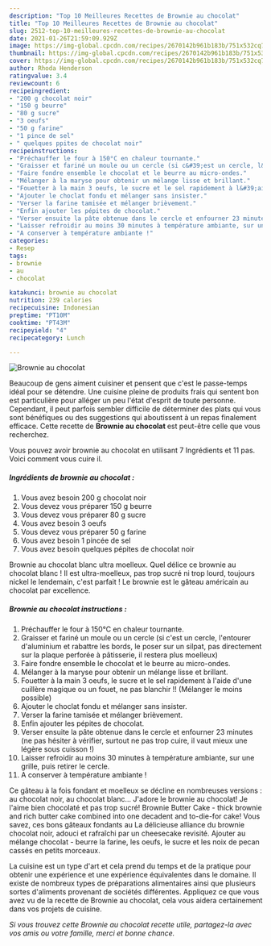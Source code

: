 ```yaml
---
description: "Top 10 Meilleures Recettes de Brownie au chocolat"
title: "Top 10 Meilleures Recettes de Brownie au chocolat"
slug: 2512-top-10-meilleures-recettes-de-brownie-au-chocolat
date: 2021-01-26T21:59:09.929Z
image: https://img-global.cpcdn.com/recipes/2670142b961b183b/751x532cq70/brownie-au-chocolat-photo-principale-de-la-recette.jpg
thumbnail: https://img-global.cpcdn.com/recipes/2670142b961b183b/751x532cq70/brownie-au-chocolat-photo-principale-de-la-recette.jpg
cover: https://img-global.cpcdn.com/recipes/2670142b961b183b/751x532cq70/brownie-au-chocolat-photo-principale-de-la-recette.jpg
author: Rhoda Henderson
ratingvalue: 3.4
reviewcount: 6
recipeingredient:
- "200 g chocolat noir"
- "150 g beurre"
- "80 g sucre"
- "3 oeufs"
- "50 g farine"
- "1 pince de sel"
- " quelques ppites de chocolat noir"
recipeinstructions:
- "Préchauffer le four à 150°C en chaleur tournante."
- "Graisser et fariné un moule ou un cercle (si c&#39;est un cercle, l&#39;entourer d&#39;aluminium et rabattre les bords, le poser sur un silpat, pas directement sur la plaque perforée à pâtisserie, il restera plus moelleux)"
- "Faire fondre ensemble le chocolat et le beurre au micro-ondes."
- "Mélanger à la maryse pour obtenir un mélange lisse et brillant."
- "Fouetter à la main 3 oeufs, le sucre et le sel rapidement à l&#39;aide d&#39;une cuillère magique ou un fouet, ne pas blanchir !! (Mélanger le moins possible)"
- "Ajouter le choclat fondu et mélanger sans insister."
- "Verser la farine tamisée et mélanger brièvement."
- "Enfin ajouter les pépites de chocolat."
- "Verser ensuite la pâte obtenue dans le cercle et enfourner 23 minutes (ne pas hésiter à vérifier, surtout ne pas trop cuire, il vaut mieux une légère sous cuisson !)"
- "Laisser refroidir au moins 30 minutes à température ambiante, sur une grille, puis retirer le cercle."
- "A conserver à température ambiante !"
categories:
- Resep
tags:
- brownie
- au
- chocolat

katakunci: brownie au chocolat 
nutrition: 239 calories
recipecuisine: Indonesian
preptime: "PT10M"
cooktime: "PT43M"
recipeyield: "4"
recipecategory: Lunch

---
```



![Brownie au chocolat](https://img-global.cpcdn.com/recipes/2670142b961b183b/751x532cq70/brownie-au-chocolat-photo-principale-de-la-recette.jpg)

Beaucoup de gens aiment cuisiner et pensent que c'est le passe-temps idéal pour se détendre. Une cuisine pleine de produits frais qui sentent bon est particulière pour alléger un peu l'état d'esprit de toute personne. Cependant, il peut parfois sembler difficile de déterminer des plats qui vous sont bénéfiques ou des suggestions qui aboutissent à un repas finalement efficace. Cette recette de <strong> Brownie au chocolat </strong> est peut-être celle que vous recherchez.

<!--inarticleads1-->

Vous pouvez avoir brownie au chocolat en utilisant 7 Ingrédients et 11 pas. Voici comment vous cuire il.

##### Ingrédients de brownie au chocolat :

1. Vous avez besoin 200 g chocolat noir
1. Vous devez vous préparer 150 g beurre
1. Vous devez vous préparer 80 g sucre
1. Vous avez besoin 3 oeufs
1. Vous devez vous préparer 50 g farine
1. Vous avez besoin 1 pincée de sel
1. Vous avez besoin  quelques pépites de chocolat noir


Brownie au chocolat blanc ultra moelleux. Quel délice ce brownie au chocolat blanc ! Il est ultra-moelleux, pas trop sucré ni trop lourd, toujours nickel le lendemain, c&#39;est parfait ! Le brownie est le gâteau américain au chocolat par excellence. 

<!--inarticleads2-->

##### Brownie au chocolat instructions :

1. Préchauffer le four à 150°C en chaleur tournante.
1. Graisser et fariné un moule ou un cercle (si c&#39;est un cercle, l&#39;entourer d&#39;aluminium et rabattre les bords, le poser sur un silpat, pas directement sur la plaque perforée à pâtisserie, il restera plus moelleux)
1. Faire fondre ensemble le chocolat et le beurre au micro-ondes.
1. Mélanger à la maryse pour obtenir un mélange lisse et brillant.
1. Fouetter à la main 3 oeufs, le sucre et le sel rapidement à l&#39;aide d&#39;une cuillère magique ou un fouet, ne pas blanchir !! (Mélanger le moins possible)
1. Ajouter le choclat fondu et mélanger sans insister.
1. Verser la farine tamisée et mélanger brièvement.
1. Enfin ajouter les pépites de chocolat.
1. Verser ensuite la pâte obtenue dans le cercle et enfourner 23 minutes (ne pas hésiter à vérifier, surtout ne pas trop cuire, il vaut mieux une légère sous cuisson !)
1. Laisser refroidir au moins 30 minutes à température ambiante, sur une grille, puis retirer le cercle.
1. A conserver à température ambiante !


Ce gâteau à la fois fondant et moelleux se décline en nombreuses versions : au chocolat noir, au chocolat blanc… J&#39;adore le brownie au chocolat! Je l&#39;aime bien chocolaté et pas trop sucré! Brownie Butter Cake - thick brownie and rich butter cake combined into one decadent and to-die-for cake! Vous savez, ces bons gâteaux fondants au La délicieuse alliance du brownie chocolat noir, adouci et rafraîchi par un cheesecake revisité. Ajouter au mélange chocolat - beurre la farine, les oeufs, le sucre et les noix de pecan cassés en petits morceaux. 

<!--inarticleads1-->

<p>
La cuisine est un type d'art et cela prend du temps et de la pratique pour obtenir une expérience et une expérience équivalentes dans le domaine. Il existe de nombreux types de préparations alimentaires ainsi que plusieurs sortes d'aliments provenant de sociétés différentes. Appliquez ce que vous avez vu de la recette de Brownie au chocolat, cela vous aidera certainement dans vos projets de cuisine.
</p>

<p>
<i>Si vous trouvez cette Brownie au chocolat recette utile, partagez-la avec vos amis ou votre famille, merci et bonne chance.</i>
</p>
